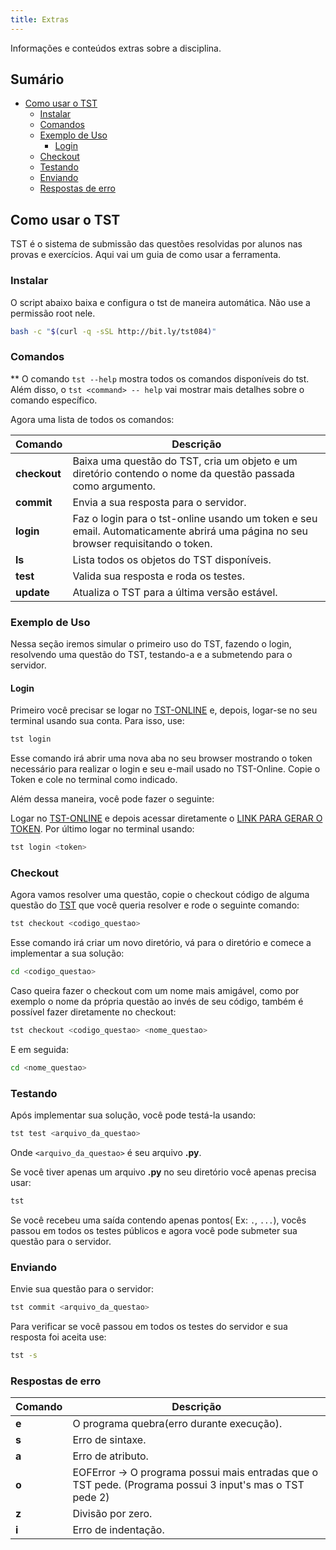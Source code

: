 ```yaml
---
title: Extras
---
```


Informações e conteúdos extras sobre a disciplina.

## Sumário

- [Como usar o TST](#como-usar-o-tst)
    - [Instalar](#instalar)
    - [Comandos](#comandos)
    - [Exemplo de Uso](#exemplo-de-uso)
        - [Login](#login)
    - [Checkout](#checkout)
    - [Testando](#testando)
    - [Enviando](#enviando)
    - [Respostas de erro](#respostas-de-erro)

## Como usar o TST

TST é o sistema de submissão das questões resolvidas por alunos nas provas e exercícios. Aqui vai um guia de como usar a ferramenta.

### Instalar
O script abaixo baixa e configura o tst de maneira automática. Não use a permissão root nele.

```sh
bash -c "$(curl -q -sSL http://bit.ly/tst084)"
```

### Comandos
** O comando `tst --help` mostra todos os comandos disponíveis do tst. Além disso, o `tst <command> -- help` vai mostrar mais detalhes sobre o comando específico.

Agora uma lista de todos os comandos:

Comando | Descrição
------- | -----------
**checkout** | Baixa uma questão do TST, cria um objeto e um diretório contendo o nome da questão passada como argumento.
**commit** | Envia a sua resposta para o servidor.
**login** | Faz o login para o tst-online usando um token e seu email. Automaticamente abrirá uma página no seu browser requisitando o token.
**ls** | Lista todos os objetos do TST disponíveis.
**test** | Valida sua resposta e roda os testes.
**update** | Atualiza o TST para a última versão estável.

### Exemplo de Uso
Nessa seção iremos simular o primeiro uso do TST, fazendo o login, resolvendo uma questão do TST, testando-a e  a submetendo para o servidor.

#### Login
Primeiro você precisar se logar no [TST-ONLINE](http://tst-online.appspot.com/) e, depois, logar-se no seu terminal usando sua conta. Para isso, use:

```sh
tst login
```

Esse comando irá abrir uma nova aba no seu browser mostrando o token necessário para realizar o login e seu e-mail usado no TST-Online. Copie o Token e cole no terminal como indicado.

Além dessa maneira, você pode fazer o seguinte:

Logar no [TST-ONLINE](http://tst-online.appspot.com/) e depois acessar diretamente o [LINK PARA GERAR O TOKEN](http://tst-online.appspot.com/activate). Por último logar no terminal usando:
```sh
tst login <token>
```

### Checkout
Agora vamos resolver uma questão, copie o checkout código de alguma questão do [TST](http://tst-online.appspot.com/#/) que você queria resolver e rode o seguinte comando:

```sh
tst checkout <codigo_questao>
```
Esse comando irá criar um novo diretório, vá para o diretório e comece a implementar a sua solução:

```sh
cd <codigo_questao>
```
Caso queira fazer o checkout com um nome mais amigável, como por exemplo o nome da própria questão ao invés de seu código, também é possível fazer diretamente no checkout:

```sh
tst checkout <codigo_questao> <nome_questao>
```
E em seguida:
```sh
cd <nome_questao>
```

### Testando
Após implementar sua solução, você pode testá-la usando:
```sh
tst test <arquivo_da_questao>
```
Onde `<arquivo_da_questao>` é seu arquivo **.py**.

Se você tiver apenas um arquivo **.py** no seu diretório você apenas precisa usar:

```sh
tst
```
Se você recebeu uma saída contendo apenas pontos( Ex: `.`, `...`), vocês passou em todos os testes públicos e agora você pode submeter sua questão para o servidor.

### Enviando
Envie sua questão para o servidor:

```sh
tst commit <arquivo_da_questao>
```
Para verificar se você passou em todos os testes do servidor e sua resposta foi aceita use:

```sh
tst -s
```

### Respostas de erro

Comando | Descrição
------- | -----------
**e** | O programa quebra(erro durante execução).
**s** | Erro de sintaxe.
**a** | Erro de atributo.
**o** | EOFError -> O programa possui mais entradas que o TST pede. (Programa possui 3 input's mas o TST pede 2)
**z** | Divisão por zero.
**i** | Erro de indentação.

